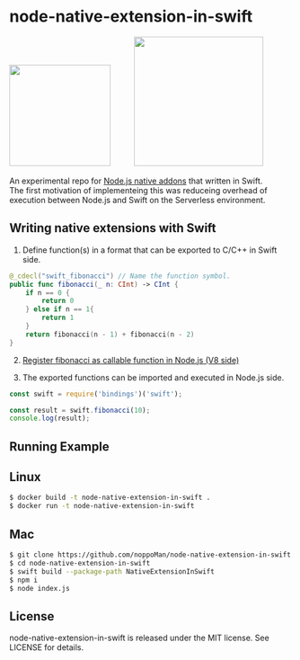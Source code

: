 # node-native-extension-in-swift

<img width="180" src="https://www.shareicon.net/data/512x512/2015/10/06/112654_apple_512x512.png">　　　<img width="230" src="https://nodejs.org/static/images/logos/nodejs-new-pantone-black.png">

An experimental repo for [Node.js native addons](https://nodejs.org/api/addons.html) that written in Swift.  
The first motivation of implementeing this was reduceing overhead of execution between Node.js and Swift on the Serverless environment.

## Writing native extensions with Swift

1. Define function(s) in a format that can be exported to C/C++ in Swift side.

```swift
@_cdecl("swift_fibonacci") // Name the function symbol.
public func fibonacci(_ n: CInt) -> CInt {
    if n == 0 {
        return 0
    } else if n == 1{
        return 1
    }
    return fibonacci(n - 1) + fibonacci(n - 2)
}
```

2. [Register fibonacci as callable function in Node.js (V8 side)](https://github.com/noppoMan/node-native-extension-in-swift/blob/master/swift.cc#L53)

3. The exported functions can be imported and executed in Node.js side.

```js
const swift = require('bindings')('swift');

const result = swift.fibonacci(10);
console.log(result);
```


## Running Example

## Linux

```sh
$ docker build -t node-native-extension-in-swift .
$ docker run -t node-native-extension-in-swift
```

## Mac

```sh
$ git clone https://github.com/noppoMan/node-native-extension-in-swift.git
$ cd node-native-extension-in-swift
$ swift build --package-path NativeExtensionInSwift
$ npm i
$ node index.js
```

## License
node-native-extension-in-swift is released under the MIT license. See LICENSE for details.
